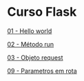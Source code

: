 # Curso Flask


[01 - Hello world](../../tree/410a54128965b5626c541a453367b1c0b1725e6a)

[02 - Método run](../../tree/afd62e3ad4057cb647f41c528dcc122aca907be8)

[03 - Objeto request](../../tree/58978d91d7c512790605502966d902b8765fa9bd)

[09 - Parametros em rota](../../tree/d2eb0ee906c489e13b0cb852d6db36cf7b5e8c21)